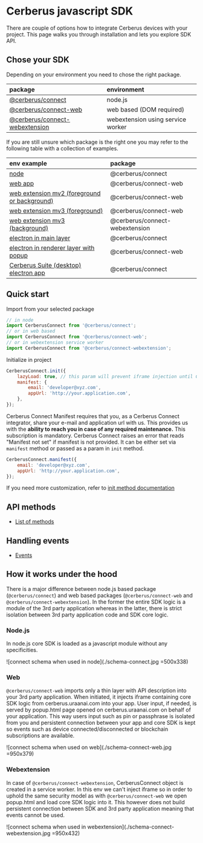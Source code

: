 # Cerberus javascript SDK

There are couple of options how to integrate Cerberus devices with your project. This page walks you through
installation and lets you explore SDK API.

## Chose your SDK

Depending on your environment you need to chose the right package.

| package                                                                                                           | environment                       |
| :---------------------------------------------------------------------------------------------------------------- | :-------------------------------- |
| [@cerberus/connect](https://github.com/Cerberus-Wallet/cerberus-suite/tree/develop/packages/connect)                           | node.js                           |
| [@cerberus/connect-web](https://github.com/Cerberus-Wallet/cerberus-suite/tree/develop/packages/connect-web)                   | web based (DOM required)          |
| [@cerberus/connect-webextension](https://github.com/Cerberus-Wallet/cerberus-suite/tree/develop/packages/connect-webextension) | webextension using service worker |

If you are still unsure which package is the right one you may refer to the following table with a collection of examples.

| env example                                                                                                                                         | package                      |
| :-------------------------------------------------------------------------------------------------------------------------------------------------- | :--------------------------- |
| [node](https://github.com/Cerberus-Wallet/cerberus-suite/tree/develop/packages/connect-examples/node)                                                          | @cerberus/connect              |
| [web app](https://github.com/Cerberus-Wallet/cerberus-suite/tree/develop/packages/connect-examples/browser-inline-script)                                      | @cerberus/connect-web          |
| [web extension mv2 (foreground or background)](https://github.com/Cerberus-Wallet/cerberus-suite/tree/develop/packages/connect-examples/webextension-mv2)      | @cerberus/connect-web          |
| [web extension mv3 (foreground)](https://github.com/Cerberus-Wallet/cerberus-suite/tree/develop/packages/connect-examples/webextension-mv3)                    | @cerberus/connect-web          |
| [web extension mv3 (background)](https://github.com/Cerberus-Wallet/cerberus-suite/tree/develop/packages/connect-examples/webextension-mv3-sw)                 | @cerberus/connect-webextension |
| [electron in main layer](https://github.com/Cerberus-Wallet/cerberus-suite/tree/develop/packages/connect-examples/electron-main-process)                       | @cerberus/connect              |
| [electron in renderer layer with popup](https://github.com/Cerberus-Wallet/cerberus-suite/tree/develop/packages/connect-examples/electron-renderer-with-popup) | @cerberus/connect-web          |
| [Cerberus Suite (desktop) electron app](https://github.com/Cerberus-Wallet/cerberus-suite/blob/develop/packages/suite-desktop/README.md)                         | @cerberus/connect              |

## Quick start

Import from your selected package

```javascript
// in node
import CerberusConnect from '@cerberus/connect';
// or in web based
import CerberusConnect from '@cerberus/connect-web';
// or in webextension service worker
import CerberusConnect from '@cerberus/connect-webextension';
```

Initialize in project

```javascript
CerberusConnect.init({
    lazyLoad: true, // this param will prevent iframe injection until CerberusConnect.method will be called
    manifest: {
        email: 'developer@xyz.com',
        appUrl: 'http://your.application.com',
    },
});
```

Cerberus Connect Manifest requires that you, as a Cerberus Connect integrator, share your e-mail and application url with us.
This provides us with the **ability to reach you in case of any required maintenance.**
This subscription is mandatory. Cerberus Connect raises an error that reads "Manifest not set" if manifest is not provided. It can be either set via `manifest` method or passed as a param in `init` method.

```javascript
CerberusConnect.manifest({
    email: 'developer@xyz.com',
    appUrl: 'http://your.application.com',
});
```

If you need more customization, refer to [init method documentation](./methods/init.md)

## API methods

-   [List of methods](methods.md)

## Handling events

-   [Events](events.md)

## How it works under the hood

There is a major difference between node.js based package (`@cerberus/connect`) and web based packages (`@cerberus/connect-web` and `@cerberus/connect-webextension`).
In the former the entire SDK logic is a module of the 3rd party application whereas in the latter, there is strict isolation between 3rd party application code and SDK core logic.

### Node.js

In node.js core SDK is loaded as a javascript module without any specificities.

![connect schema when used in node](./schema-connect.jpg =500x338)

### Web

`@cerberus/connect-web` imports only a thin layer with API description into your 3rd party application. When initiated, it injects iframe containing core SDK logic from cerberus.uraanai.com
into your app. User input, if needed, is served by popup.html page opened on cerberus.uraanai.com on behalf of your application. This way users input such as pin or passphrase is isolated from you and persistent connection between your app and core SDK is kept so events such as device connected/disconnected or blockchain subscriptions are available.

![connect schema when used on web](./schema-connect-web.jpg =950x379)

### Webextension

In case of `@cerberus/connect-webextension`, CerberusConnect object is created in a service worker. In this env we can't inject iframe so in order to uphold the same security model as with
`@cerberus/connect-web` we open popup.html and load core SDK logic into it. This however does not build persistent connection between SDK and 3rd party application meaning that events cannot be used.

![connect schema when used in webextension](./schema-connect-webextension.jpg =950x432)
